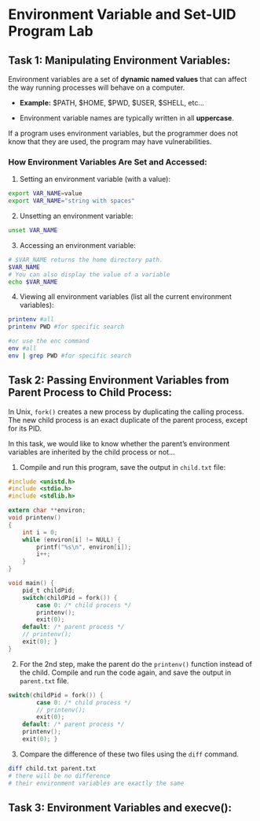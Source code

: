 # Environment Variable and Set-UID Program Lab

## Task 1: Manipulating Environment Variables:
Environment variables are a set of **dynamic named values** that can affect the way running processes will behave on a computer.

- **Example:** $PATH, $HOME, $PWD, $USER, $SHELL, etc...

- Environment variable names are typically written in all **uppercase**.

If a program uses environment variables, but the programmer does not know that they are used, the program may have vulnerabilities.

### How Environment Variables Are Set and Accessed:
1) Setting an environment variable (with a value):
```bash
export VAR_NAME=value
export VAR_NAME="string with spaces"
```
2) Unsetting an environment variable:
```bash
unset VAR_NAME
```
3) Accessing an environment variable:
```bash
# $VAR_NAME returns the home directory path.
$VAR_NAME
# You can also display the value of a variable
echo $VAR_NAME
```
4) Viewing all environment variables (list all the current environment variables):
```bash
printenv #all
printenv PWD #for specific search

#or use the enc command
env #all
env | grep PWD #for specific search
```
##  Task 2: Passing Environment Variables from Parent Process to Child Process:
In Unix, `fork()` creates a new process by duplicating the calling process. The new child process is an exact duplicate of the parent process, except for its PID.

In this task, we would like to know whether the parent’s environment variables are inherited by the child process or not...

1. Compile and run this program, save the output in `child.txt` file:
```c
#include <unistd.h>
#include <stdio.h>
#include <stdlib.h>

extern char **environ;
void printenv()
{
    int i = 0;
    while (environ[i] != NULL) {
        printf("%s\n", environ[i]);
        i++;
    }
}

void main() {
    pid_t childPid;
    switch(childPid = fork()) {
        case 0: /* child process */
        printenv(); 
        exit(0);
    default: /* parent process */
    // printenv(); 
    exit(0); }
}
```

2) For the 2nd step, make the parent do the `printenv()` function instead of the child. Compile and run the code again, and save the output in `parent.txt` file.
```c
switch(childPid = fork()) {
        case 0: /* child process */
        // printenv(); 
        exit(0);
    default: /* parent process */
    printenv(); 
    exit(0); }
```

3) Compare the difference of these two files using the `diff` command.
```bash
diff child.txt parent.txt
# there will be no difference
# their environment variables are exactly the same
```
## Task 3: Environment Variables and execve():
